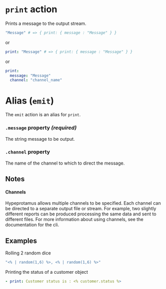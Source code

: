 # `print` action
Prints a message to the output stream.

```YAML
"Message" # => { print: { message : "Message" } }
```
or
```YAML
print: "Message" # => { print: { message : "Message" } }
```
or
```YAML
print:
  message: "Message"
  channel: "channel_name"
```

# Alias (`emit`)
The `emit` action is an alias for `print`.

### `.message` property _(required)_
The string message to be output.

### `.channel` property
The name of the channel to which to direct the message.

## Notes
#### Channels
Hypeprotamus allows multiple channels to be specified. Each channel can be directed to a separate output file or stream. For example, two slightly different reports can be produced processing the same data and sent to different files. For more information about using channels, see the documentation for the cli.

## Examples
Rolling 2 random dice
```YAML
"<% | random(1,6) %>, <% | random(1,6) %>"
```
Printing the status of a customer object
```YAML
- print: Customer status is : <% customer.status %>
```
